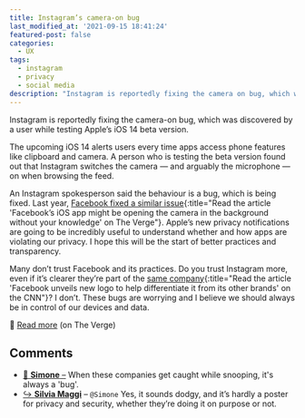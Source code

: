 ```yaml
---
title: Instagram’s camera-on bug
last_modified_at: '2021-09-15 18:41:24'
featured-post: false
categories:
  - UX
tags:
  - instagram
  - privacy
  - social media
description: "Instagram is reportedly fixing the camera on bug, which was discovered by a user while testing Apple's iOS 14 beta version."
---
```

<p class="lead">Instagram is reportedly fixing the camera-on bug, which was discovered by a user while testing Apple’s iOS 14 beta version.</p>

<!--more-->

The upcoming iOS 14 alerts users every time apps access phone features like clipboard and camera. A person who is testing the beta version found out that Instagram switches the camera — and arguably the microphone — on when browsing the feed.

An Instagram spokesperson said the behaviour is a bug, which is being fixed. Last year, [Facebook fixed a similar issue](https://www.theverge.com/2019/11/12/20961332/facebooks-ios-app-reportedly-camera-background-security){:title="Read the article 'Facebook’s iOS app might be opening the camera in the background without your knowledge' on The Verge"}. Apple’s new privacy notifications are going to be incredibly useful to understand whether and how apps are violating our privacy. I hope this will be the start of better practices and transparency.

Many don’t trust Facebook and its practices. Do you trust Instagram more, even if it’s clearer they’re part of the [same company](https://edition.cnn.com/2019/11/04/tech/facebook-new-logo/index.html){:title="Read the article 'Facebook unveils new logo to help differentiate it from its other brands' on the CNN"}? I don’t. These bugs are worrying and I believe we should always be in control of our devices and data.

<p class="detached">🔗 <a href="https://www.theverge.com/2020/7/25/21338151/instagram-bug-camera-privacy-ios14-apple">Read more</a> (on The Verge)</p>

<!-- <small>Photo by [NeONBRAND](https://unsplash.com/photos/nZJBt4gQlKI) on Unsplash</small> -->

<div class="smd-responses my-5 pt-3">
  <h2>Comments</h2>
  <div class="webmentions">
    <ul class="comments">
      <li>
        <a class="reaction" rel="nofollow ugc" title="mentioned" href="https://minutestomidnight.co.uk">💬 <strong>Simone</strong>&nbsp;&ndash;</a>
        <span>When these companies get caught while snooping, it's always a 'bug'. </span>
      </li>
      <li class="reaction-reply">
        <a class="reaction" title="mentioned" href="{{ site.url }}">↪️ <strong>Silvia Maggi</strong></a>&nbsp;&ndash;&nbsp;<code>@Simone</code>
        <span>Yes, it sounds dodgy, and it’s hardly a poster for privacy and security, whether they’re doing it on purpose or not.</span>
      </li>
    </ul>
  </div>
</div>